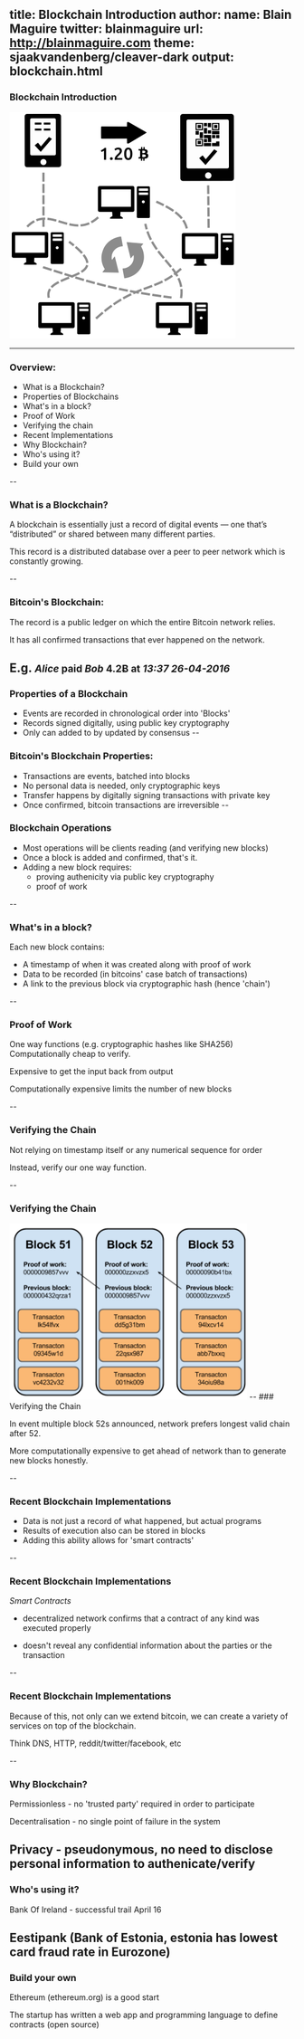 title: Blockchain Introduction
author:
  name: Blain Maguire
  twitter: blainmaguire
  url: http://blainmaguire.com
theme: sjaakvandenberg/cleaver-dark
output: blockchain.html
--

### Blockchain Introduction

<img src="imgs/bitcoin.svg" alt="Bitcoin Use Diagram" style="height: 400px;"/>

---
### Overview:

* What is a Blockchain?
* Properties of Blockchains
* What's in a block?
* Proof of Work
* Verifying the chain
* Recent Implementations
* Why Blockchain?
* Who's using it?
* Build your own

--
### What is a Blockchain?

A blockchain is essentially just a record of digital events — one that’s “distributed” or shared between many different parties.

This record is a distributed database over a peer to peer network which is constantly growing.

--
### Bitcoin's Blockchain:

The record is a public ledger on which the entire Bitcoin network relies.

It has all confirmed transactions that ever happened on the network.

E.g. <small>*<a>Alice</a>* paid *<a>Bob</a>* 4.2Ƀ at _13:37 26-04-2016_</small>
--

### Properties of a Blockchain

* Events are recorded in chronological order into 'Blocks'
* Records signed digitally, using public key cryptography
* Only can added to by updated by consensus
--

### Bitcoin's Blockchain Properties:

* Transactions are events, batched into blocks
* No personal data is needed, only cryptographic keys
* Transfer happens by digitally signing transactions with private key
* Once confirmed, bitcoin transactions are irreversible
--

### Blockchain Operations

* Most operations will be clients reading (and verifying new blocks)
* Once a block is added and confirmed, that's it.
* Adding a new block requires:
	* proving authenicity via public key cryptography
	* proof of work

--

### What's in a block?

Each new block contains:

* A timestamp of when it was created along with proof of work
* Data to be recorded (in bitcoins' case batch of transactions)
* A link to the previous block via cryptographic hash (hence 'chain')

--

### Proof of Work

One way functions (e.g. cryptographic hashes like SHA256)
Computationally cheap to verify.

Expensive to get the input back from output

Computationally expensive limits the number of new blocks

--

### Verifying the Chain

Not relying on timestamp itself or any numerical sequence for order

Instead, verify our one way function.

--
### Verifying the Chain

<img src="imgs/bitcoin-block-chain.png" alt="Bitcoin Blockchain" style="width:420px;"/>
--
### Verifying the Chain

In event multiple block 52s announced, network prefers longest valid chain after 52.

More computationally expensive to get ahead of network than to generate new blocks honestly.

--
### Recent Blockchain Implementations

* Data is not just a record of what happened, but actual programs
* Results of execution also can be stored in blocks
* Adding this ability allows for 'smart contracts'

--
### Recent Blockchain Implementations

*Smart Contracts*

* decentralized network confirms that a contract of any kind was executed properly

* doesn't reveal any confidential information about the parties or the transaction

--
### Recent Blockchain Implementations

Because of this, not only can we extend bitcoin, we can create a variety of services on top of the blockchain.

Think DNS, HTTP, reddit/twitter/facebook, etc

--
### Why Blockchain?

Permissionless - no 'trusted party' required in order to participate

Decentralisation - no single point of failure in the system

Privacy - pseudonymous, no need to disclose personal information to authenicate/verify
--
### Who's using it?

Bank Of Ireland - successful trail April 16

Eestipank (Bank of Estonia, estonia has lowest card fraud rate in Eurozone)
--
### Build your own

Ethereum (ethereum.org) is a good start

The startup has written a web app and programming language to define contracts (open source)
